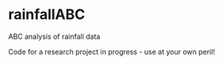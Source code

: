 # rainfallABC
ABC analysis of rainfall data

Code for a research project in progress - use at your own peril!
